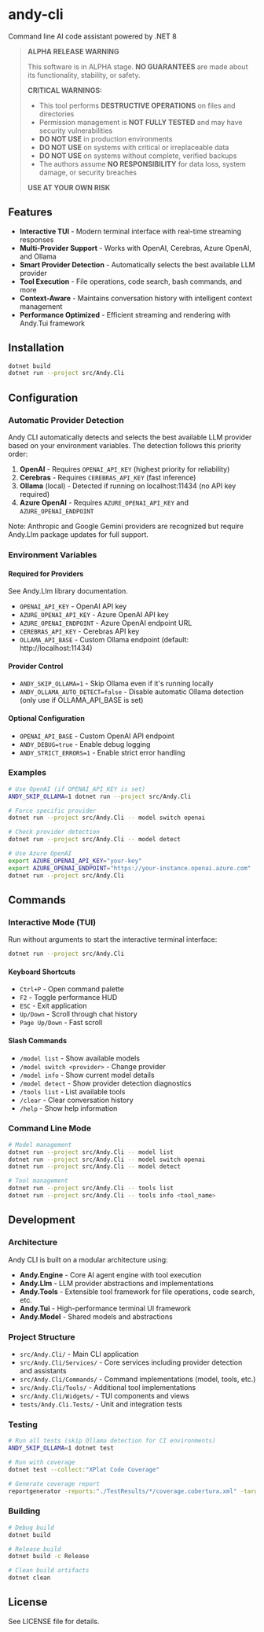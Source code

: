 # andy-cli
Command line AI code assistant powered by .NET 8

> **ALPHA RELEASE WARNING**
>
> This software is in ALPHA stage. **NO GUARANTEES** are made about its functionality, stability, or safety.
>
> **CRITICAL WARNINGS:**
> - This tool performs **DESTRUCTIVE OPERATIONS** on files and directories
> - Permission management is **NOT FULLY TESTED** and may have security vulnerabilities
> - **DO NOT USE** in production environments
> - **DO NOT USE** on systems with critical or irreplaceable data
> - **DO NOT USE** on systems without complete, verified backups
> - The authors assume **NO RESPONSIBILITY** for data loss, system damage, or security breaches
>
> **USE AT YOUR OWN RISK**

## Features

- **Interactive TUI** - Modern terminal interface with real-time streaming responses
- **Multi-Provider Support** - Works with OpenAI, Cerebras, Azure OpenAI, and Ollama
- **Smart Provider Detection** - Automatically selects the best available LLM provider
- **Tool Execution** - File operations, code search, bash commands, and more
- **Context-Aware** - Maintains conversation history with intelligent context management
- **Performance Optimized** - Efficient streaming and rendering with Andy.Tui framework

## Installation

```bash
dotnet build
dotnet run --project src/Andy.Cli
```

## Configuration

### Automatic Provider Detection

Andy CLI automatically detects and selects the best available LLM provider based on your environment variables. The detection follows this priority order:

1. **OpenAI** - Requires `OPENAI_API_KEY` (highest priority for reliability)
2. **Cerebras** - Requires `CEREBRAS_API_KEY` (fast inference)
3. **Ollama** (local) - Detected if running on localhost:11434 (no API key required)
4. **Azure OpenAI** - Requires `AZURE_OPENAI_API_KEY` and `AZURE_OPENAI_ENDPOINT`

Note: Anthropic and Google Gemini providers are recognized but require Andy.Llm package updates for full support.

### Environment Variables

#### Required for Providers

See Andy.Llm library documentation.

- `OPENAI_API_KEY` - OpenAI API key
- `AZURE_OPENAI_API_KEY` - Azure OpenAI API key
- `AZURE_OPENAI_ENDPOINT` - Azure OpenAI endpoint URL
- `CEREBRAS_API_KEY` - Cerebras API key
- `OLLAMA_API_BASE` - Custom Ollama endpoint (default: http://localhost:11434)

#### Provider Control

- `ANDY_SKIP_OLLAMA=1` - Skip Ollama even if it's running locally
- `ANDY_OLLAMA_AUTO_DETECT=false` - Disable automatic Ollama detection (only use if OLLAMA_API_BASE is set)

#### Optional Configuration

- `OPENAI_API_BASE` - Custom OpenAI API endpoint
- `ANDY_DEBUG=true` - Enable debug logging
- `ANDY_STRICT_ERRORS=1` - Enable strict error handling

### Examples

```bash
# Use OpenAI (if OPENAI_API_KEY is set)
ANDY_SKIP_OLLAMA=1 dotnet run --project src/Andy.Cli

# Force specific provider
dotnet run --project src/Andy.Cli -- model switch openai

# Check provider detection
dotnet run --project src/Andy.Cli -- model detect

# Use Azure OpenAI
export AZURE_OPENAI_API_KEY="your-key"
export AZURE_OPENAI_ENDPOINT="https://your-instance.openai.azure.com"
dotnet run --project src/Andy.Cli
```

## Commands

### Interactive Mode (TUI)

Run without arguments to start the interactive terminal interface:

```bash
dotnet run --project src/Andy.Cli
```

#### Keyboard Shortcuts

- `Ctrl+P` - Open command palette
- `F2` - Toggle performance HUD
- `ESC` - Exit application
- `Up/Down` - Scroll through chat history
- `Page Up/Down` - Fast scroll

#### Slash Commands

- `/model list` - Show available models
- `/model switch <provider>` - Change provider
- `/model info` - Show current model details
- `/model detect` - Show provider detection diagnostics
- `/tools list` - List available tools
- `/clear` - Clear conversation history
- `/help` - Show help information

### Command Line Mode

```bash
# Model management
dotnet run --project src/Andy.Cli -- model list
dotnet run --project src/Andy.Cli -- model switch openai
dotnet run --project src/Andy.Cli -- model detect

# Tool management
dotnet run --project src/Andy.Cli -- tools list
dotnet run --project src/Andy.Cli -- tools info <tool_name>
```

## Development

### Architecture

Andy CLI is built on a modular architecture using:
- **Andy.Engine** - Core AI agent engine with tool execution
- **Andy.Llm** - LLM provider abstractions and implementations
- **Andy.Tools** - Extensible tool framework for file operations, code search, etc.
- **Andy.Tui** - High-performance terminal UI framework
- **Andy.Model** - Shared models and abstractions

### Project Structure

- `src/Andy.Cli/` - Main CLI application
- `src/Andy.Cli/Services/` - Core services including provider detection and assistants
- `src/Andy.Cli/Commands/` - Command implementations (model, tools, etc.)
- `src/Andy.Cli/Tools/` - Additional tool implementations
- `src/Andy.Cli/Widgets/` - TUI components and views
- `tests/Andy.Cli.Tests/` - Unit and integration tests

### Testing

```bash
# Run all tests (skip Ollama detection for CI environments)
ANDY_SKIP_OLLAMA=1 dotnet test

# Run with coverage
dotnet test --collect:"XPlat Code Coverage"

# Generate coverage report
reportgenerator -reports:"./TestResults/*/coverage.cobertura.xml" -targetdir:"./TestResults/CoverageReport" -reporttypes:Html
```

### Building

```bash
# Debug build
dotnet build

# Release build
dotnet build -c Release

# Clean build artifacts
dotnet clean
```

## License

See LICENSE file for details.
